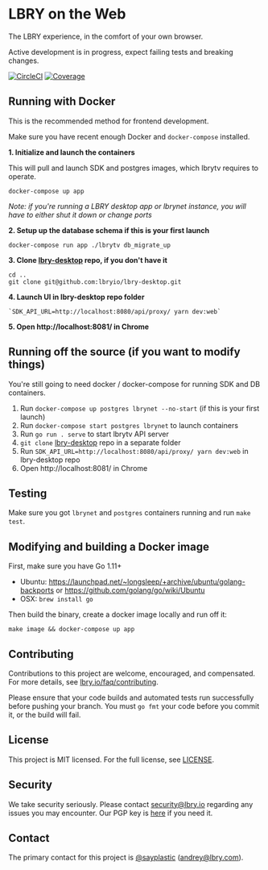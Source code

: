 # LBRY on the Web

The LBRY experience, in the comfort of your own browser.

Active development is in progress, expect failing tests and breaking changes.

[![CircleCI](https://img.shields.io/circleci/project/github/lbryio/lbrytv/master.svg)](https://circleci.com/gh/lbryio/lbrytv/tree/master) [![Coverage](https://img.shields.io/coveralls/github/lbryio/lbrytv.svg)](https://coveralls.io/github/lbryio/lbrytv)

## Running with Docker

This is the recommended method for frontend development.

Make sure you have recent enough Docker and `docker-compose` installed.

**1. Initialize and launch the containers**

This will pull and launch SDK and postgres images, which lbrytv requires to operate.

`docker-compose up app`

*Note: if you're running a LBRY desktop app or lbrynet instance, you will have to either shut it down or change ports*

**2. Setup up the database schema if this is your first launch**

`docker-compose run app ./lbrytv db_migrate_up`

**3. Clone [lbry-desktop](https://github.com/lbryio/lbry-desktop/) repo, if you don't have it**

```
cd ..
git clone git@github.com:lbryio/lbry-desktop.git
```

**4. Launch UI in lbry-desktop repo folder**

```
`SDK_API_URL=http://localhost:8080/api/proxy/ yarn dev:web`
```

**5. Open http://localhost:8081/ in Chrome**

## Running off the source (if you want to modify things)

You're still going to need docker / docker-compose for running SDK and DB containers.

1. Run `docker-compose up postgres lbrynet --no-start` (if this is your first launch)
2. Run `docker-compose start postgres lbrynet` to launch containers
3. Run `go run . serve` to start lbrytv API server
4. `git clone` [lbry-desktop](https://github.com/lbryio/lbry-desktop/) repo in a separate folder
5. Run `SDK_API_URL=http://localhost:8080/api/proxy/ yarn dev:web` in lbry-desktop repo
6. Open http://localhost:8081/ in Chrome

## Testing

Make sure you got `lbrynet` and `postgres` containers running and run `make test`.

## Modifying and building a Docker image

First, make sure you have Go 1.11+

- Ubuntu: https://launchpad.net/~longsleep/+archive/ubuntu/golang-backports or https://github.com/golang/go/wiki/Ubuntu
- OSX: `brew install go`

Then build the binary, create a docker image locally and run off it:

```
make image && docker-compose up app
```

## Contributing

Contributions to this project are welcome, encouraged, and compensated. For more details, see [lbry.io/faq/contributing](https://lbry.io/faq/contributing).

Please ensure that your code builds and automated tests run successfully before pushing your branch. You must `go fmt` your code before you commit it, or the build will fail.


## License

This project is MIT licensed. For the full license, see [LICENSE](LICENSE).


## Security

We take security seriously. Please contact security@lbry.io regarding any issues you may encounter.
Our PGP key is [here](https://keybase.io/lbry/key.asc) if you need it.


## Contact

The primary contact for this project is [@sayplastic](https://github.com/sayplastic) (andrey@lbry.com).

